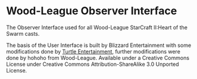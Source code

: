 Wood-League Observer Interface
==============================

The Observer Interface used for all Wood-League StarCraft II:Heart of the Swarm casts.

The basis of the User Interface is built by Blizzard Entertainment with some modifications done by [Turtle Entertainment](https://github.com/TurtleEntertainment/sc2interface), further modifications were done by hohoho from Wood-League.
Available under a Creative Commons License under Creative Commons Attribution-ShareAlike 3.0 Unported License.
